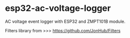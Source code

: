 # esp32-ac-voltage-logger
AC voltage event logger with ESP32 and ZMPT101B module.

Filters library from >>> https://github.com/JonHub/Filters